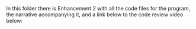 In this folder there is Enhancement 2 with all the code files for the program, the narrative accompanying it, and a link below to the code review video below:
